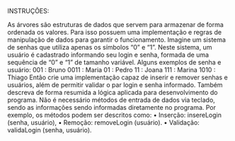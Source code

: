 INSTRUÇÕES:

As árvores são estruturas de dados que servem para armazenar de forma ordenada os
valores. Para isso possuem uma implementação e regras de manipulação de dados
para garantir o funcionamento.
Imagine um sistema de senhas que utiliza apenas os símbolos “0” e “1”. Neste sistema,
um usuário é cadastrado informando seu login e senha, formada de uma sequência de
“0” e “1” de tamanho variável. Alguns exemplos de senha e usuário:
001 : Bruno
0011 : Maria
01 : Pedro
11 : Joana
111 : Marina
1010 : Thiago
Então crie uma implementação capaz de inserir e remover senhas e usuários, além de
permitir validar o par login e senha informado. Também descreva de forma resumida a
lógica aplicada para desenvolvimento do programa.
Não é necessário métodos de entrada de dados via teclado, sendo as informações
sendo informadas diretamente no programa. Por exemplo, os métodos podem ser
descritos como:
• Inserção: insereLogin (senha, usuário),
• Remoção: removeLogin (usuário).
• Validação: validaLogin (senha, usuário).

